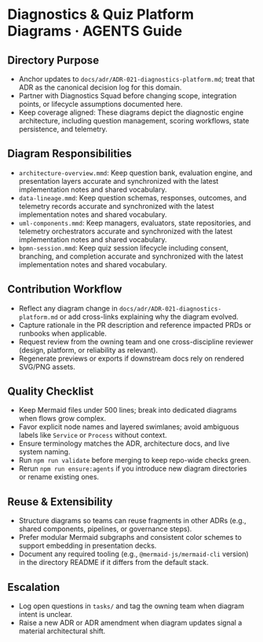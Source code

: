 # Diagnostics & Quiz Platform Diagrams · AGENTS Guide

## Directory Purpose
- Anchor updates to `docs/adr/ADR-021-diagnostics-platform.md`; treat that ADR as the canonical decision log for this domain.
- Partner with Diagnostics Squad before changing scope, integration points, or lifecycle assumptions documented here.
- Keep coverage aligned: These diagrams depict the diagnostic engine architecture, including question management, scoring workflows, state persistence, and telemetry.

## Diagram Responsibilities
- `architecture-overview.mmd`: Keep question bank, evaluation engine, and presentation layers accurate and synchronized with the latest implementation notes and shared vocabulary.
- `data-lineage.mmd`: Keep question schemas, responses, outcomes, and telemetry records accurate and synchronized with the latest implementation notes and shared vocabulary.
- `uml-components.mmd`: Keep managers, evaluators, state repositories, and telemetry orchestrators accurate and synchronized with the latest implementation notes and shared vocabulary.
- `bpmn-session.mmd`: Keep quiz session lifecycle including consent, branching, and completion accurate and synchronized with the latest implementation notes and shared vocabulary.

## Contribution Workflow
- Reflect any diagram change in `docs/adr/ADR-021-diagnostics-platform.md` or add cross-links explaining why the diagram evolved.
- Capture rationale in the PR description and reference impacted PRDs or runbooks when applicable.
- Request review from the owning team and one cross-discipline reviewer (design, platform, or reliability as relevant).
- Regenerate previews or exports if downstream docs rely on rendered SVG/PNG assets.

## Quality Checklist
- Keep Mermaid files under 500 lines; break into dedicated diagrams when flows grow complex.
- Favor explicit node names and layered swimlanes; avoid ambiguous labels like `Service` or `Process` without context.
- Ensure terminology matches the ADR, architecture docs, and live system naming.
- Run `npm run validate` before merging to keep repo-wide checks green.
- Rerun `npm run ensure:agents` if you introduce new diagram directories or rename existing ones.

## Reuse & Extensibility
- Structure diagrams so teams can reuse fragments in other ADRs (e.g., shared components, pipelines, or governance steps).
- Prefer modular Mermaid subgraphs and consistent color schemes to support embedding in presentation decks.
- Document any required tooling (e.g., `@mermaid-js/mermaid-cli` version) in the directory README if it differs from the default stack.

## Escalation
- Log open questions in `tasks/` and tag the owning team when diagram intent is unclear.
- Raise a new ADR or ADR amendment when diagram updates signal a material architectural shift.
